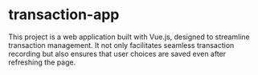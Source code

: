 # transaction-app
This project is a web application built with Vue.js, designed to streamline transaction management. It not only facilitates seamless transaction recording but also ensures that user choices are saved even after refreshing the page.
